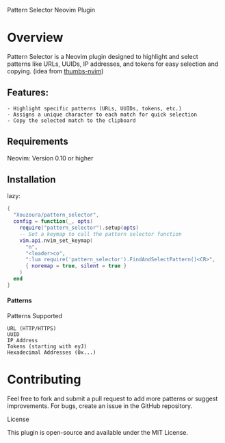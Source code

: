 Pattern Selector Neovim Plugin
<h1>Overview</h1>

Pattern Selector is a Neovim plugin designed to highlight and select patterns like URLs, UUIDs, IP addresses, and tokens for easy selection and copying. (idea from [thumbs-nvim](https://github.com/fcsonline/tmux-thumbs))

<h2>Features:</h2>

    - Highlight specific patterns (URLs, UUIDs, tokens, etc.)
    - Assigns a unique character to each match for quick selection
    - Copy the selected match to the clipboard

<h2>Requirements</h2>

Neovim: Version 0.10 or higher

<h2>Installation</h2>

lazy:
```lua
{
  "Xouzoura/pattern_selector",
  config = function(_, opts)
    require("pattern_selector").setup(opts)
    -- Set a keymap to call the pattern selector function
    vim.api.nvim_set_keymap(
      "n",
      "<leader>co",
      ":lua require('pattern_selector').FindAndSelectPattern()<CR>",
      { noremap = true, silent = true }
    )
  end
}
```

<h4>Patterns</h4>
Patterns Supported

    URL (HTTP/HTTPS)
    UUID
    IP Address
    Tokens (starting with eyJ)
    Hexadecimal Addresses (0x...)

<h1>Contributing</h1>
Feel free to fork and submit a pull request to add more patterns or suggest improvements. For bugs, create an issue in the GitHub repository.

License

This plugin is open-source and available under the MIT License.
